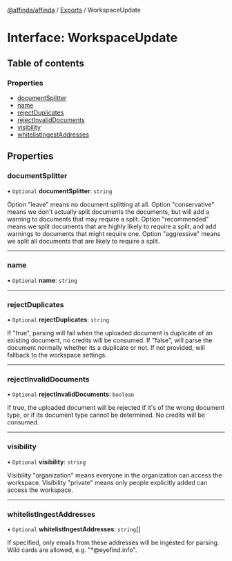 [@affinda/affinda](../README.md) / [Exports](../modules.md) / WorkspaceUpdate

# Interface: WorkspaceUpdate

## Table of contents

### Properties

- [documentSplitter](WorkspaceUpdate.md#documentsplitter)
- [name](WorkspaceUpdate.md#name)
- [rejectDuplicates](WorkspaceUpdate.md#rejectduplicates)
- [rejectInvalidDocuments](WorkspaceUpdate.md#rejectinvaliddocuments)
- [visibility](WorkspaceUpdate.md#visibility)
- [whitelistIngestAddresses](WorkspaceUpdate.md#whitelistingestaddresses)

## Properties

### documentSplitter

• `Optional` **documentSplitter**: `string`

Option "leave" means no document splitting at all. Option "conservative" means we don't actually split documents the documents, but will add a warning to documents that may require a split. Option "recommended" means we split documents that are highly likely to require a split, and add warnings to documents that might require one. Option "aggressive" means we split all documents that are likely to require a split.

___

### name

• `Optional` **name**: `string`

___

### rejectDuplicates

• `Optional` **rejectDuplicates**: `string`

If "true", parsing will fail when the uploaded document is duplicate of an existing document, no credits will be consumed. If "false", will parse the document normally whether its a duplicate or not. If not provided, will fallback to the workspace settings.

___

### rejectInvalidDocuments

• `Optional` **rejectInvalidDocuments**: `boolean`

If true, the uploaded document will be rejected if it's of the wrong document type, or if its document type cannot be determined. No credits will be consumed.

___

### visibility

• `Optional` **visibility**: `string`

Visibility "organization" means everyone in the organization can access the workspace. Visibility "private" means only people explicitly added can access the workspace.

___

### whitelistIngestAddresses

• `Optional` **whitelistIngestAddresses**: `string`[]

If specified, only emails from these addresses will be ingested for parsing. Wild cards are allowed, e.g. "*@eyefind.info".

